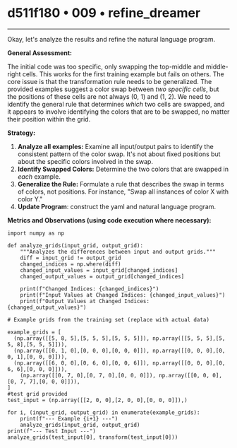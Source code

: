 # d511f180 • 009 • refine_dreamer

---
Okay, let's analyze the results and refine the natural language program.

**General Assessment:**

The initial code was too specific, only swapping the top-middle and middle-right cells. This works for the first training example but fails on others. The core issue is that the transformation rule needs to be generalized. The provided examples suggest a color swap between *two specific cells*, but the positions of these cells are not always (0, 1) and (1, 2). We need to identify the general rule that determines *which* two cells are swapped, and it appears to involve identifying the colors that are to be swapped, no matter their position within the grid.

**Strategy:**

1.  **Analyze all examples:** Examine all input/output pairs to identify the consistent pattern of the color swap. It's not about fixed positions but about the specific colors involved in the swap.
2.  **Identify Swapped Colors:** Determine the two colors that are swapped in *each* example.
3.  **Generalize the Rule:** Formulate a rule that describes the swap in terms of colors, not positions. For instance, "Swap all instances of color X with color Y."
4. **Update Program**: construct the yaml and natural language program.

**Metrics and Observations (using code execution where necessary):**

```tool_code
import numpy as np

def analyze_grids(input_grid, output_grid):
    """Analyzes the differences between input and output grids."""
    diff = input_grid != output_grid
    changed_indices = np.where(diff)
    changed_input_values = input_grid[changed_indices]
    changed_output_values = output_grid[changed_indices]

    print(f"Changed Indices: {changed_indices}")
    print(f"Input Values at Changed Indices: {changed_input_values}")
    print(f"Output Values at Changed Indices: {changed_output_values}")

# Example grids from the training set (replace with actual data)

example_grids = [
  (np.array([[5, 8, 5],[5, 5, 5],[5, 5, 5]]), np.array([[5, 5, 5],[5, 5, 8],[5, 5, 5]])),
  (np.array([[0, 1, 0],[0, 0, 0],[0, 0, 0]]), np.array([[0, 0, 0],[0, 0, 1],[0, 0, 0]])),
  (np.array([[6, 0, 0],[0, 6, 0],[0, 0, 6]]), np.array([[0, 0, 0],[0, 6, 6],[0, 0, 0]])),
    (np.array([[0, 7, 0],[0, 7, 0],[0, 0, 0]]), np.array([[0, 0, 0],[0, 7, 7],[0, 0, 0]])),
]
#test grid provided
test_input = (np.array([[2, 0, 0],[2, 0, 0],[0, 0, 0]]),)

for i, (input_grid, output_grid) in enumerate(example_grids):
    print(f"--- Example {i+1} ---")
    analyze_grids(input_grid, output_grid)
print(f"--- Test Input ---")
analyze_grids(test_input[0], transform(test_input[0]))

```
